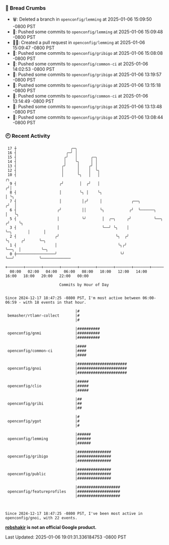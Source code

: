 ### 🍞 Bread Crumbs

 * 🗑: Deleted a branch in `openconfig/lemming` at 2025-01-06 15:09:50 -0800 PST
 * 🚢: Pushed some commits to `openconfig/lemming` at 2025-01-06 15:09:48 -0800 PST
 * ✍🏼: Created a pull request in `openconfig/lemming` at 2025-01-06 15:09:47 -0800 PST
 * 🚢: Pushed some commits to `openconfig/gribigo` at 2025-01-06 15:08:08 -0800 PST
 * 🚢: Pushed some commits to `openconfig/common-ci` at 2025-01-06 14:02:53 -0800 PST
 * 🚢: Pushed some commits to `openconfig/gribigo` at 2025-01-06 13:19:57 -0800 PST
 * 🚢: Pushed some commits to `openconfig/gribigo` at 2025-01-06 13:15:18 -0800 PST
 * 🚢: Pushed some commits to `openconfig/common-ci` at 2025-01-06 13:14:49 -0800 PST
 * 🚢: Pushed some commits to `openconfig/gribigo` at 2025-01-06 13:13:48 -0800 PST
 * 🚢: Pushed some commits to `openconfig/gribigo` at 2025-01-06 13:08:44 -0800 PST

### 🕘 Recent Activity
```
 17 ┼                        ╭─╮
 16 ┤                      ╭─╯ │
 15 ┤                     ╭╯   │      ╭─╮
 14 ┤                     │    ╰╮     │ │
 13 ┤                    ╭╯     │    ╭╯ │
 12 ┤                    │      │    │  ╰╮
 10 ┤                    │      ╰╮   │   │                                        ╭╮
  9 ┤                   ╭╯       │  ╭╯   │                                       ╭╯│
  8 ┤                   │        ╰╮ │    ╰╮                                      │ ╰╮
  7 ┤                   │         │╭╯     │             ╭──╮                    ╭╯  │
  6 ┤                  ╭╯         ││      ╰╮           ╭╯  ╰──────╮             │   ╰╮
  5 ┤                  │          ╰╯       │  ╭─╮     ╭╯          ╰──╮         ╭╯    ╰╮
  3 ┤                  │                   ╰──╯ ╰╮    │              ╰─╮       │      │
  2 ┤                 ╭╯                         ╰╮  ╭╯                ╰╮     ╭╯      ╰─╮
  1 ┤                 │                           ╰╮╭╯                  ╰──╮  │         ╰─╮
  0 ┼─────────────────╯                            ╰╯                      ╰──╯           ╰─────────────
    +───────+───────+───────+───────+───────+───────+───────+───────+───────+───────+───────+───────+────
  00:00   02:00   04:00   06:00   08:00   10:00   12:00   14:00   16:00   18:00   20:00   22:00   00:00   

						Commits by Hour of Day


Since 2024-12-17 18:47:25 -0800 PST, I'm most active between 06:00-06:59 - with 18 events in that hour.

```



```
                               |#
 bemasher/rtlamr-collect       |#
                               |#

                               |##########
 openconfig/gnmi               |##########
                               |##########

                               |####
 openconfig/common-ci          |####
                               |####

                               |######################
 openconfig/gnoi               |######################
                               |######################

                               |#####
 openconfig/clio               |#####
                               |#####

                               |##
 openconfig/gribi              |##
                               |##

                               |#
 openconfig/ygot               |#
                               |#

                               |######
 openconfig/lemming            |######
                               |######

                               |###############
 openconfig/gribigo            |###############
                               |###############

                               |###############
 openconfig/public             |###############
                               |###############

                               |###################
 openconfig/featureprofiles    |###################
                               |###################



Since 2024-12-17 18:47:25 -0800 PST, I've been most active in openconfig/gnoi, with 22 events.

```
**[robshakir](mailto:robjs@google.com) is not an official Google product.**  


Last Updated: 2025-01-06 19:01:31.336184753 -0800 PST
